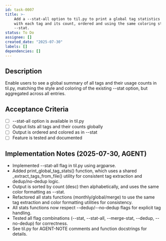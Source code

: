 ```yaml
---
id: task-0007
title: >-
    Add a --stat-all option to til.py to print a global tag statistics summary,
    with each tag and its count, ordered and using the same coloring style as
    --stat.
status: To Do
assignee: []
created_date: "2025-07-30"
labels: []
dependencies: []
---
```


## Description

Enable users to see a global summary of all tags and their usage counts in til.py, matching the style and coloring of the existing --stat option, but aggregated across all entries.

## Acceptance Criteria

-   [ ] --stat-all option is available in til.py
-   [ ] Output lists all tags and their counts globally
-   [ ] Output is ordered and colored as in --stat
-   [ ] Feature is tested and documented

## Implementation Notes (2025-07-30, AGENT)

-   Implemented --stat-all flag in til.py using argparse.
-   Added print_global_tag_stats() function, which uses a shared \_extract_tags_from_file() utility for consistent tag extraction and dedup/no-dedup logic.
-   Output is sorted by count (desc) then alphabetically, and uses the same color formatting as --stat.
-   Refactored all stats functions (monthly/global/merge) to use the same tag extraction and color formatting utilities for consistency.
-   All stats functions now respect --dedup/--no-dedup flags for explicit tag handling.
-   Tested all flag combinations (--stat, --stat-all, --merge-stat, --dedup, --no-dedup) for correctness.
-   See til.py for AGENT-NOTE comments and function docstrings for details.
